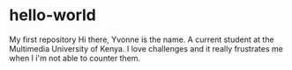 # hello-world
My first repository
Hi there, Yvonne is the name. A current student at the Multimedia University of Kenya.
I love challenges and it really frustrates me when I i'm not able to counter them.

